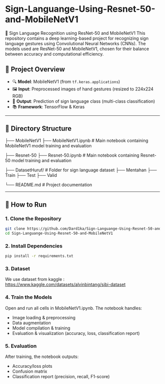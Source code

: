 # Sign-Languange-Using-Resnet-50-and-MobileNetV1
🧠 Sign Language Recognition using ResNet-50 and MobileNetV1 This repository contains a deep learning-based project for recognizing sign language gestures using Convolutional Neural Networks (CNNs). The models used are ResNet-50 and MobileNetV1, chosen for their balance between accuracy and computational efficiency.

## 📂 Project Overview

- 🔍 **Model**: MobileNetV1 (from `tf.keras.applications`)
- 🖼️ **Input**: Preprocessed images of hand gestures (resized to 224x224 RGB)
- 🎯 **Output**: Prediction of sign language class (multi-class classification)
- 📚 **Framework**: TensorFlow & Keras

---

## 📁 Directory Structure

├── MobileNetV1
   ├── MobileNetV1.ipynb # Main notebook containing MobileNetV1 model training and evaluation
   
├── Resnet-50
   ├── Resnet-50.ipynb # Main notebook containing Resnet-50 model training and evaluation
   
├── DatasetHuruf/ # Folder for sign language dataset
   ├── Mentahan
   ├── Train
   ├── Test
   ├── Valid
   
└── README.md # Project documentation

---

## 🚀 How to Run

### 1. Clone the Repository

```bash
git clone https://github.com/Dard1ka/Sign-Languange-Using-Resnet-50-and-MobileNetV1
cd Sign-Languange-Using-Resnet-50-and-MobileNetV1
```

### 2. Install Dependencies
```bash
pip install -r requirements.txt
```

### 3. Dataset
We use dataset from kaggle : https://www.kaggle.com/datasets/alvinbintang/sibi-dataset

### 4. Train the Models
Open and run all cells in MobileNetV1.ipynb. The notebook handles:
- Image loading & preprocessing
- Data augmentation
- Model compilation & training
- Evaluation & visualization (accuracy, loss, classification report)

### 5. Evaluation
After training, the notebook outputs:
- Accuracy/loss plots
- Confusion matrix
- Classification report (precision, recall, F1-score)
